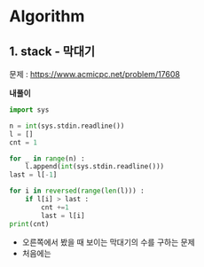 # Algorithm

## 1. stack - 막대기

문제 : https://www.acmicpc.net/problem/17608

**내풀이**
```python
import sys

n = int(sys.stdin.readline())
l = []
cnt = 1

for _ in range(n) :
    l.append(int(sys.stdin.readline()))
last = l[-1]

for i in reversed(range(len(l))) :
    if l[i] > last :
        cnt +=1
        last = l[i]
print(cnt)
```

- 오른쪽에서 봤을 때 보이는 막대기의 수를 구하는 문제
- 처음에는 

